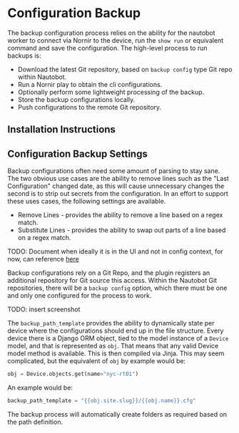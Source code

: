 # Configuration Backup

The backup configuration process relies on the ability for the nautobot worker to connect via Nornir to the device, run the `show run` or equivalent command 
and save the configuration. The high-level process to run backups is:

* Download the latest Git repository, based on `backup config` type Git repo within Nautobot.
* Run a Nornir play to obtain the cli configurations.
* Optionally perform some lightweight processing of the backup.
* Store the backup configurations locally.
* Push configurations to the remote Git repository.

## Installation Instructions

## Configuration Backup Settings

Backup configurations often need some amount of parsing to stay sane. The two obvious use cases are the ability to remove lines such as the "Last 
Configuration" changed date, as this will cause unnecessary changes the second is to strip out secrets from the configuration. In an effort to support these 
uses cases, the following settings are available.

* Remove Lines - provides the ability to remove a line based on a regex match.
* Substitute Lines - provides the ability to swap out parts of a line based on a regex match.

TODO: Document when ideally it is in the UI and not in config context, for now, can reference [here](https://github.com/networktocode-llc/nautobot-gc-data/blob/be82d7f686a573ad33f85b2313e632d9bc2e7910/config_contexts/all.yml#L197-L214)

Backup configurations rely on a Git Repo, and the plugin registers an additional repository for Git source this access. Within the Nautobot Git repositories, there will be a `backup config` option, which there must be one and only one configured for the process to work.

TODO: insert screenshot

The `backup_path_template` provides the ability to dynamically state per device where the configurations should end up in the file structure. Every device 
there is a Django ORM object, tied to the model instance of a `Device` model, and that is represented as `obj`. That means that any valid Device model method is available. This is then compiled via Jinja. This may seem complicated, but the equivalent of `obj` by example would be:

```python
obj = Device.objects.get(name="nyc-rt01")
```

An example would be:
```python
backup_path_template = "{{obj.site.slug}}/{{obj.name}}.cfg"
```

The backup process will automatically create folders as required based on the path definition. 

## 
